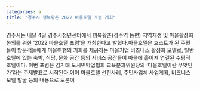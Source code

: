 ```yaml
---
categories: a
title: "경주시 행복황촌 2022 마을호텔 포럼 개최"
---
```

경주시는 내달 4일 경주시청년센터에서 행복황촌(경주역 동편) 지역재생 및 마을활성화 논의를 위한 ‘2022 마을호텔 포럼’을 개최한다고 밝혔다.마을호텔은 호스트가 된 주민들이 방문객들에게 마을여행의 기회를 제공하는 마을기업 비즈니스 활성화 모델로, 일반 호텔에 있는 숙박, 식당, 문화 공간 등의 서비스 공간들이 마을에 흩어져 연결된 수평적 호텔이다. 이번 포럼은 김기태 도시민박업협회 교육분과위원장의 ‘마을호텔이란 무엇인가’라는 주제발표로 시작된다.이어 마을호텔 선진사례, 주민사업체 사업계획, 비즈니스 모델 발굴 등의 내용으로 토론이